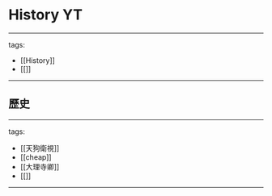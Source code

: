 # History YT

---
tags:
  - [[History]]
  - [[]]
---

## 歷史
---
tags:
  - [[天狗衛視]]
  - [[cheap]]
  - [[大理寺卿]]
  - [[]]
---